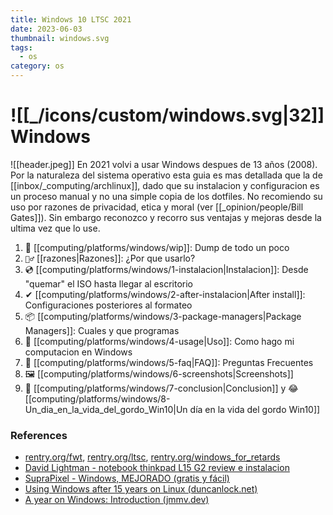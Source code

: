```yaml
---
title: Windows 10 LTSC 2021
date: 2023-06-03
thumbnail: windows.svg
tags:
  - os
category: os
---
```

# ![[_/icons/custom/windows.svg|32]] Windows

![[header.jpeg]] 
En 2021 volvi a usar Windows despues de 13 años (2008). Por la naturaleza del sistema operativo esta guia es mas detallada que la de [[inbox/_computing/archlinux]], dado que su instalacion y configuracion es un proceso manual y no una simple copia de los dotfiles. No recomiendo su uso por razones de privacidad, etica y moral (ver [[_opinion/people/Bill Gates]]). Sin embargo reconozco y recorro sus ventajas y mejoras desde la ultima vez que lo use.

1. 🚧 [[computing/platforms/windows/wip]]: Dump de todo un poco
1. `🤷‍♂️` [[razones|Razones]]: ¿Por que usarlo?
1. 💿 [[computing/platforms/windows/1-instalacion|Instalacion]]: Desde "quemar" el ISO hasta llegar al escritorio
1. ✔ [[computing/platforms/windows/2-after-instalacion|After install]]: Configuraciones posteriores al formateo
1. 📦 [[computing/platforms/windows/3-package-managers|Package Managers]]: Cuales y que programas
1. 🔧 [[computing/platforms/windows/4-usage|Uso]]: Como hago mi computacion en Windows
1. 🤔 [[computing/platforms/windows/5-faq|FAQ]]: Preguntas Frecuentes
1. 🖼 [[computing/platforms/windows/6-screenshots|Screenshots]]
1. 🛑 [[computing/platforms/windows/7-conclusion|Conclusion]] y 😂 [[computing/platforms/windows/8-Un_dia_en_la_vida_del_gordo_Win10|Un día en la vida del gordo Win10]]

### References
- [rentry.org/fwt](https://rentry.org/fwt), [rentry.org/ltsc](https://rentry.org/ltsc), [rentry.org/windows_for_retards](https://rentry.org/windows_for_retards)
- [David Lightman - notebook thinkpad L15 G2 review e instalacion](https://youtu.be/gsWhJuNa70Q)
- [SupraPixel - Windows, MEJORADO (gratis y fácil)](https://www.youtube.com/watch?v=KU3ARgSNhvo)
- [Using Windows after 15 years on Linux (duncanlock.net)](https://news.ycombinator.com/item?id=30944438)
- [A year on Windows: Introduction (jmmv.dev)](https://jmmv.dev/2022/03/a-year-on-windows-intro.html)